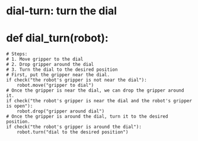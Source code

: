 # dial-turn: turn the dial
# def dial_turn(robot):
    # Steps:
    # 1. Move gripper to the dial
    # 2. Drop gripper around the dial
    # 3. Turn the dial to the desired position
    # First, put the gripper near the dial.
    if check("the robot's gripper is not near the dial"):
        robot.move("gripper to dial")
    # Once the gripper is near the dial, we can drop the gripper around it.
    if check("the robot's gripper is near the dial and the robot's gripper is open"):
        robot.drop("gripper around dial")
    # Once the gripper is around the dial, turn it to the desired position.
    if check("the robot's gripper is around the dial"):
        robot.turn("dial to the desired position")